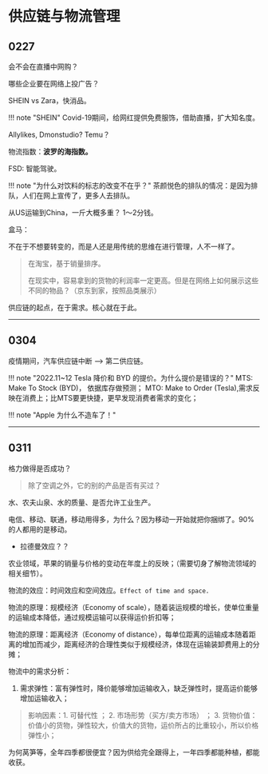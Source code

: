 # 供应链与物流管理


## 0227 

会不会在直播中网购？

哪些企业要在网络上投广告？

SHEIN vs Zara，快消品。

!!! note "SHEIN"
    Covid-19期间，给网红提供免费服饰，借助直播，扩大知名度。

Allylikes, Dmonstudio? Temu？

物流指数：**波罗的海指数。**

FSD: 智能驾驶。

!!! note "为什么对饮料的标志的改变不在乎？"
    茶颜悦色的排队的情况：是因为排队，人们在网上宣传了，更多人去排队。

从US运输到China，一斤大概多重？ 1～2分钱。

盒马：

不在于不想要转变的，而是人还是用传统的思维在进行管理，人不一样了。

> 在淘宝，基于销量排序。
> 
> 在现实中，容易拿到的货物的利润率一定更高。但是在网络上如何展示这些不同的物品？（京东到家，按照品类展示）

供应链的起点，在于需求。核心就在于此。


-----

## 0304

疫情期间，汽车供应链中断 --> 第二供应链。


!!! note "2022.11~12 Tesla 降价和 BYD 的提价。为什么提价是错误的？"
    MTS: Make To Stock (BYD)， 依据库存做预测；
    MTO: Make to Order (Tesla),需求反映在消费上；比MTS要更快捷，更早发现消费者需求的变化；

!!! note "Apple 为什么不造车了！"


----


## 0311 

格力做得是否成功？

> 除了空调之外，它的别的产品是否有买过？

水、农夫山泉、水的质量、是否允许工业生产。

电信、移动、联通，移动用得多，为什么？因为移动一开始就把你捆绑了。90%的人都用的是移动。


- 拉德曼效应？？

农业领域，苹果的销量与价格的变动在年度上的反映；（需要切身了解物流领域的相关细节）。

物流的效应：时间效应和空间效应。`Effect of time and space.`

物流的原理：规模经济（Economy of scale），随着装运规模的增长，使单位重量的运输成本降低，通过规模运输可以获得运价折扣等；

物流的原理：距离经济（Economy of distance），每单位距离的运输成本随着距离的增加而减少，距离经济的合理性类似于规模经济，体现在运输装卸费用上的分摊；

物流中的需求分析：

1. 需求弹性：富有弹性时，降价能够增加运输收入，缺乏弹性时，提高运价能够增加运输收入；

> 影响因素：1. 可替代性 ； 2. 市场形势（买方/卖方市场） ； 3. 货物价值：价值小的货物，弹性较大，价值大的货物，运价所占的比重较小，所以价格弹性小；


为何莴笋等，全年四季都很便宜？因为供给完全跟得上，一年四季都能种植，都能收获。